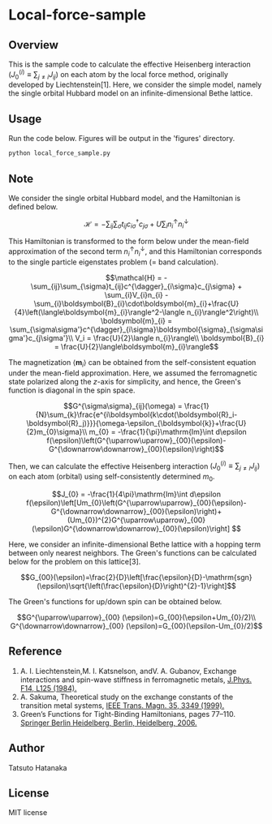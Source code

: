 # Local-force-sample

## Overview

This is the sample code to calculate the effective Heisenberg interaction $(J^{(i)}_0\equiv \sum_{j\neq i}J_{ij})$ on each atom by the local force method, originally developed by Liechtenstein[1]. Here, we consider the simple model, namely the single orbital Hubbard model on an infinite-dimensional Bethe lattice.

## Usage

Run the code below. Figures will be output in the 'figures' directory.

```python
python local_force_sample.py
```

## Note

We consider the single orbital Hubbard model, and the Hamiltonian is defined below.

```math
\mathcal{H} = -\sum_{ij}\sum_{\sigma}t_{ij}c^{\dagger}_{i\sigma}c_{j\sigma} + U\sum_{i}n^{\uparrow}_{i}n^{\downarrow}_{i}
```

This Hamiltonian is transformed to the form below under the mean-field approximation of the second term $n^{\uparrow}_{i}n^{\downarrow}_{i}$, and this Hamiltonian corresponds to the single particle eigenstates problem (= band calculation).

```math
\mathcal{H} = -\sum_{ij}\sum_{\sigma}t_{ij}c^{\dagger}_{i\sigma}c_{j\sigma} + \sum_{i}V_{i}n_{i} - \sum_{i}\boldsymbol{B}_{i}\cdot\boldsymbol{m}_{i}+\frac{U}{4}\left(\langle\boldsymbol{m}_{i}\rangle^2-\langle n_{i}\rangle^2\right)\\
\boldsymbol{m}_{i} = \sum_{\sigma\sigma'}c^{\dagger}_{i\sigma}\boldsymbol{\sigma}_{\sigma\sigma'}c_{j\sigma'}\\
V_i = \frac{U}{2}\langle n_{i}\rangle\\
\boldsymbol{B}_{i} = \frac{U}{2}\langle\boldsymbol{m}_{i}\rangle
```

The magnetization $\langle\boldsymbol{m}_{i}\rangle$ can be obtained from the self-consistent equation under the mean-field approximation. Here, we assumed the ferromagnetic state polarized along the $z$-axis for simplicity, and hence, the Green's function is diagonal in the spin space.

```math
G^{\sigma\sigma}_{ij}(\omega) = \frac{1}{N}\sum_{k}\frac{e^{i\boldsymbol{k\cdot(\boldsymbol{R}_i-\boldsymbol{R}_j)}}}{\omega-\epsilon_{\boldsymbol{k}}+\frac{U}{2}m_{0}\sigma}\\
m_{0} = -\frac{1}{\pi}\mathrm{Im}\int d\epsilon f(\epsilon)\left(G^{\uparrow\uparrow}_{00}(\epsilon)-G^{\downarrow\downarrow}_{00}(\epsilon)\right)
```

Then, we can calculate the effective Heisenberg interaction $(J^{(i)}_0\equiv \sum_{j\neq i}J_{ij})$ on each atom (orbital) using self-consistently determined $m_{0}$.

```math
J_{0} = -\frac{1}{4\pi}\mathrm{Im}\int d\epsilon f(\epsilon)\left[Um_{0}\left(G^{\uparrow\uparrow}_{00}(\epsilon)-G^{\downarrow\downarrow}_{00}(\epsilon)\right)+(Um_{0})^{2}G^{\uparrow\uparrow}_{00}(\epsilon)G^{\downarrow\downarrow}_{00}(\epsilon)\right]

```

Here, we consider an infinite-dimensional Bethe lattice with a hopping term between only nearest neighbors. The Green's functions can be calculated below for the problem on this lattice[3].

```math
G_{00}(\epsilon)=\frac{2}{D}\left[\frac{\epsilon}{D}-\mathrm{sgn}(\epsilon)\sqrt{\left(\frac{\epsilon}{D}\right)^{2}-1}\right]
```

The Green's functions for up/down spin can be obtained below.

```math
G^{\uparrow\uparrow}_{00} (\epsilon)=G_{00}(\epsilon+Um_{0}/2)\\
G^{\downarrow\downarrow}_{00} (\epsilon)=G_{00}(\epsilon-Um_{0}/2)
```

## Reference

1. A. I. Liechtenstein,M. I. Katsnelson, andV. A. Gubanov, Exchange interactions and spin-wave stiffness in ferromagnetic metals, [J.Phys. F14, L125 (1984).](https://doi.org/10.1088/0305-4608/14/7/007)
2. A. Sakuma, Theoretical study on the exchange constants of the transition metal systems, [IEEE Trans. Magn. 35, 3349 (1999).](https://doi.org/10.1109/20.800521)
3. Green’s Functions for Tight-Binding Hamiltonians, pages 77–110. [Springer Berlin Heidelberg, Berlin,
Heidelberg, 2006.](https://doi.org/10.1007/3-540-28841-4_5)

## Author

Tatsuto Hatanaka

## License

MIT license
